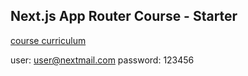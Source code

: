 ## Next.js App Router Course - Starter

[course curriculum](https://nextjs.org/learn)

user: user@nextmail.com
password: 123456
